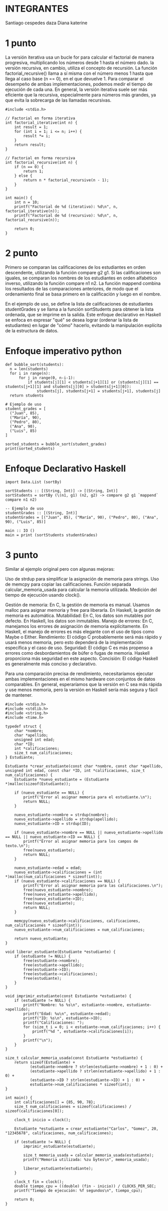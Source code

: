 # INTEGRANTES
Santiago cespedes daza 
Diana katerine


# 1 punto
La versión iterativa usa un bucle for para calcular el factorial de manera progresiva, multiplicando los números desde 1 hasta el número dado. la versión recursiva, en cambio, utiliza el concepto de recursión.
La función factorial_recursive() llama a sí misma con el número menos 1 hasta que llega al caso base (n == 0), en el que devuelve 1.
Para comparar el desempeño de ambas implementaciones, podemos medir el tiempo de ejecución de cada una. En general, 
la versión iterativa suele ser más eficiente que la recursiva,  especialmente para números más grandes, ya que evita la sobrecarga de las llamadas recursivas.
```
#include <stdio.h>

// Factorial en forma iterativa
int factorial_iterative(int n) {
    int result = 1;
    for (int i = 1; i <= n; i++) {
        result *= i;
    }
    return result;
}

// Factorial en forma recursiva
int factorial_recursive(int n) {
    if (n == 0) {
        return 1;
    } else {
        return n * factorial_recursive(n - 1);
    }
}

int main() {
    int n = 10;
    printf("Factorial de %d (iterativo): %d\n", n, factorial_iterative(n));
    printf("Factorial de %d (recursivo): %d\n", n, factorial_recursive(n));

    return 0;
}
```
# 2 punto

Primero se comparan las calificaciones de los estudiantes en orden descendente, utilizando la función compare g2 g1.
Si las calificaciones son iguales, se comparan los nombres de los estudiantes en orden alfabético inverso, utilizando la función compare n1 n2.
La función mappend combina los resultados de las comparaciones anteriores, de modo que el ordenamiento final se basa primero en la calificación y luego en el nombre.

En el ejemplo de uso, se define la lista de calificaciones de estudiantes studentGrades y se llama a la función sortStudents para obtener la lista ordenada, que se imprime en la salida.
Este enfoque declarativo en Haskell se enfoca en expresar "qué" se desea lograr (ordenar la lista de estudiantes) en lugar de "cómo" hacerlo, evitando la manipulación explícita de la estructura de datos.

# Enfoque imperativo python
```
def bubble_sort(students):
  n = len(students)
  for i in range(n):
      for j in range(0, n-i-1):
          if students[j][1] < students[j+1][1] or (students[j][1] == students[j+1][1] and students[j][0] > students[j+1][0]):
              students[j], students[j+1] = students[j+1], students[j]
  return students

# Ejemplo de uso
student_grades = [
  ("Juan", 85),
  ("María", 90),
  ("Pedro", 80),
  ("Ana", 90),
  ("Luis", 85)
]

sorted_students = bubble_sort(student_grades)
print(sorted_students)
```
# Enfoque Declarativo Haskell
```
import Data.List (sortBy)

sortStudents :: [(String, Int)] -> [(String, Int)]
sortStudents = sortBy (\(n1, g1) (n2, g2) -> compare g2 g1 `mappend` compare n1 n2)

-- Ejemplo de uso
studentGrades :: [(String, Int)]
studentGrades = [("Juan", 85), ("María", 90), ("Pedro", 80), ("Ana", 90), ("Luis", 85)]

main :: IO ()
main = print (sortStudents studentGrades)
```

# 3 punto
Similar al ejemplo original pero con algunas mejoras:

Uso de strdup para simplificar la asignación de memoria para strings.
Uso de memcpy para copiar las calificaciones.
Función separada calcular_memoria_usada para calcular la memoria utilizada.
Medición del tiempo de ejecución usando clock().

Gestión de memoria: En C, la gestión de memoria es manual. Usamos malloc para asignar memoria y free para liberarla. En Haskell, la gestión de memoria es automática.
Mutabilidad: En C, los datos son mutables por defecto. En Haskell, los datos son inmutables.
Manejo de errores: En C, manejamos los errores de asignación de memoria explícitamente. En Haskell, el manejo de errores es más elegante con el uso de tipos como Maybe o Either.
Rendimiento: El código C probablemente será más rápido y usará menos memoria, pero esto dependerá de la implementación específica y el caso de uso.
Seguridad: El código C es más propenso a errores como desbordamientos de búfer o fugas de memoria. Haskell proporciona más seguridad en este aspecto.
Concisión: El código Haskell es generalmente más conciso y declarativo.

Para una comparación precisa de rendimiento, necesitaríamos ejecutar ambas implementaciones en el mismo hardware con conjuntos de datos comparables. En general, esperaríamos que la versión en C sea más rápida y use menos memoria, pero la versión en Haskell sería más segura y fácil de mantener.

```
#include <stdio.h>
#include <stdlib.h>
#include <string.h>
#include <time.h>

typedef struct {
    char *nombre;
    char *apellido;
    unsigned int edad;
    char *ID;
    int *calificaciones;
    size_t num_calificaciones;
} Estudiante;

Estudiante *crear_estudiante(const char *nombre, const char *apellido, unsigned int edad, const char *ID, int *calificaciones, size_t num_calificaciones) {
    Estudiante *nuevo_estudiante = (Estudiante *)malloc(sizeof(Estudiante));
    
    if (nuevo_estudiante == NULL) {
        printf("Error al asignar memoria para el estudiante.\n");
        return NULL;
    }

    nuevo_estudiante->nombre = strdup(nombre);
    nuevo_estudiante->apellido = strdup(apellido);
    nuevo_estudiante->ID = strdup(ID);
    
    if (nuevo_estudiante->nombre == NULL || nuevo_estudiante->apellido == NULL || nuevo_estudiante->ID == NULL) {
        printf("Error al asignar memoria para los campos de texto.\n");
        free(nuevo_estudiante);
        return NULL;
    }

    nuevo_estudiante->edad = edad;
    nuevo_estudiante->calificaciones = (int *)malloc(num_calificaciones * sizeof(int));
    if (nuevo_estudiante->calificaciones == NULL) {
        printf("Error al asignar memoria para las calificaciones.\n");
        free(nuevo_estudiante->nombre);
        free(nuevo_estudiante->apellido);
        free(nuevo_estudiante->ID);
        free(nuevo_estudiante);
        return NULL;
    }

    memcpy(nuevo_estudiante->calificaciones, calificaciones, num_calificaciones * sizeof(int));
    nuevo_estudiante->num_calificaciones = num_calificaciones;

    return nuevo_estudiante;
}

void liberar_estudiante(Estudiante *estudiante) {
    if (estudiante != NULL) {
        free(estudiante->nombre);
        free(estudiante->apellido);
        free(estudiante->ID);
        free(estudiante->calificaciones);
        free(estudiante);
    }
}

void imprimir_estudiante(const Estudiante *estudiante) {
    if (estudiante != NULL) {
        printf("Nombre: %s %s\n", estudiante->nombre, estudiante->apellido);
        printf("Edad: %u\n", estudiante->edad);
        printf("ID: %s\n", estudiante->ID);
        printf("Calificaciones: ");
        for (size_t i = 0; i < estudiante->num_calificaciones; i++) {
            printf("%d ", estudiante->calificaciones[i]);
        }
        printf("\n");
    }
}

size_t calcular_memoria_usada(const Estudiante *estudiante) {
    return sizeof(Estudiante) + 
           (estudiante->nombre ? strlen(estudiante->nombre) + 1 : 0) + 
           (estudiante->apellido ? strlen(estudiante->apellido) + 1 : 0) + 
           (estudiante->ID ? strlen(estudiante->ID) + 1 : 0) + 
           estudiante->num_calificaciones * sizeof(int);
}

int main() {
    int calificaciones[] = {85, 90, 78};
    size_t num_calificaciones = sizeof(calificaciones) / sizeof(calificaciones[0]);

    clock_t inicio = clock();

    Estudiante *estudiante = crear_estudiante("Carlos", "Gomez", 20, "12345678", calificaciones, num_calificaciones);

    if (estudiante != NULL) {
        imprimir_estudiante(estudiante);

        size_t memoria_usada = calcular_memoria_usada(estudiante);
        printf("Memoria utilizada: %zu bytes\n", memoria_usada);

        liberar_estudiante(estudiante);
    }

    clock_t fin = clock();
    double tiempo_cpu = ((double) (fin - inicio)) / CLOCKS_PER_SEC;
    printf("Tiempo de ejecución: %f segundos\n", tiempo_cpu);

    return 0;
}
```
